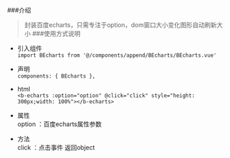 ###介绍
>封装百度echarts，只需专注于option，dom窗口大小变化图形自动刷新大小
###使用方式说明
- 引入组件  
`
import BEcharts from '@/components/append/BEcharts/BEcharts.vue'  
`
- 声明  
`
components: { BEcharts },
`
- html  
`<b-echarts :option="option" @click="click" style="height: 300px;width: 100%"></b-echarts>
     `
- 属性  
option ：百度echarts属性参数

- 方法  
click ：点击事件 返回object